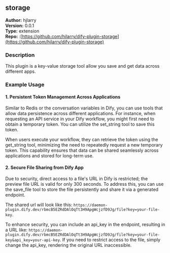 ## storage

**Author:** hjlarry  
**Version:** 0.0.1  
**Type:** extension  
**Repo:** :[https://github.com/hjlarry/dify-plugin-storage](https://github.com/hjlarry/dify-plugin-storage)

### Description

This plugin is a key-value storage tool allow you save and get data across different apps.


### Example Usage

#### 1. Persistent Token Management Across Applications

Similar to Redis or the conversation variables in Dify, you can use tools that allow data persistence across different applications. For instance, when requesting an API service in your Dify workflow, you might first need to obtain a temporary token. You can utilize the set_string tool to save this token.

When users execute your workflow, they can retrieve the token using the get_string tool, minimizing the need to repeatedly request a new temporary token. This capability ensures that data can be shared seamlessly across applications and stored for long-term use.


#### 2. Secure File Sharing from Dify App

Due to security, direct access to a file's URL in Dify is restricted; the preview file URL is valid for only 300 seconds. To address this, you can use the save_file tool to store the file persistently and share it via a generated endpoint.

The shared url will look like this: `https://daemon-plugin.dify.dev/rbmcB5EZRdDAlOqTt3H9ApgWcjzfD9Jg/file?key=your-file-key`.

To enhance security, you can include an api_key in the endpoint, resulting in a URL like: `https://daemon-plugin.dify.dev/rbmcB5EZRdDAlOqTt3H9ApgWcjzfD9Jg/file?key=your-file-key&api_key=your-api-key`. If you need to restrict access to the file, simply change the api_key, rendering the original URL inaccessible.

